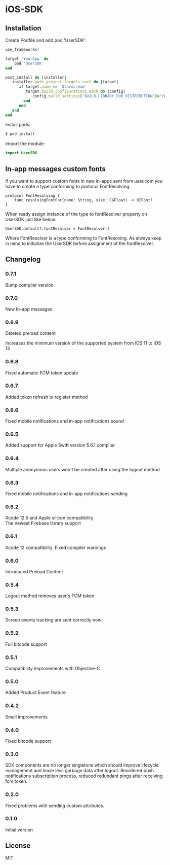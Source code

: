 # iOS-SDK

## Installation

Create Podfile and add pod 'UserSDK':

```ruby
use_frameworks!

target 'YourApp' do
    pod 'UserSDK'
end

post_install do |installer|
   installer.pods_project.targets.each do |target|
      if target.name == 'Starscream'
         target.build_configurations.each do |config|
            config.build_settings['BUILD_LIBRARY_FOR_DISTRIBUTION']='YES'
        end        
      end
   end
end
```

Install pods:

```ruby
$ pod install
```

Import the module:

```Swift
import UserSDK
```

## In-app messages custom fonts

If you want to support custom fonts in new in-apps sent from user.com you have to create a type conforming to protocol FontResolving. 
```
protocol FontResolving {
	func resolvingFontFor(name: String, size: CGFloat) -> UIFont?
}
```
When ready assign instance of the type to fontResolver property on UserSDK just like below:
```
UserSDK.default?.fontResolver = FontResolver()
```
Where FontResolver is a type conforming to FontResoving. As always keep in mind to initialize the UserSDK before assignment of the fontResolver.

## Changelog

### 0.7.1
Bump compiler version

### 0.7.0
New In-app messages

### 0.6.9
Deleted preload content

Increases the minimum version of the supported system from iOS 11 to iOS 13

### 0.6.8
Fixed automatic FCM token update

### 0.6.7
Added token refresh to register method

### 0.6.6
Fixed mobile notifications and in-app notifications sound

### 0.6.5
Added support for Apple Swift version 5.6.1 compiler

### 0.6.4
Multiple anonymous users won't be created after using the logout method

### 0.6.3
Fixed mobile notifications and in-app notifications sending

### 0.6.2
Xcode 12.5 and Apple silicon compatibility  
The newest Firebase library support

### 0.6.1
Xcode 12 compatibility. Fixed compiler warnings

### 0.6.0
Introduced Preload Content

### 0.5.4
Logout method removes user's FCM token

### 0.5.3
Screen events tracking are sent correctly now

### 0.5.2
Full bitcode support

### 0.5.1
Compatibility improvements with Objective-C

### 0.5.0
Added Product Event feature

### 0.4.2
Small improvements

### 0.4.0

Fixed bitcode support

### 0.3.0

SDK components are no longer singletons which should improve lifecycle management and leave less garbage data after logout. Reordered push notifications subscription process, reduced redundant pings after receiving fcm token.

### 0.2.0

Fixed problems with sending custom attributes.

### 0.1.0

Initial version

## License

MIT
